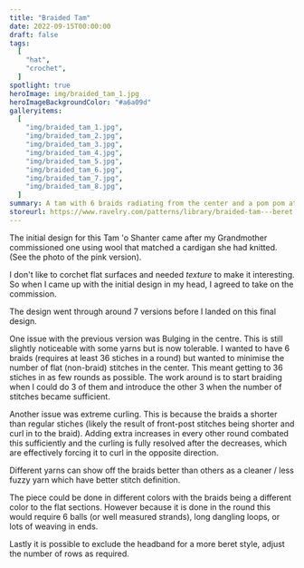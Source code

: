 ```yaml
---
title: "Braided Tam"
date: 2022-09-15T00:00:00
draft: false
tags:
  [
    "hat",
    "crochet",
  ]
spotlight: true
heroImage: img/braided_tam_1.jpg
heroImageBackgroundColor: "#a6a09d"
galleryitems:
  [
    "img/braided_tam_1.jpg",
    "img/braided_tam_2.jpg",
    "img/braided_tam_3.jpg",
    "img/braided_tam_4.jpg",
    "img/braided_tam_5.jpg",
    "img/braided_tam_6.jpg",
    "img/braided_tam_7.jpg",
    "img/braided_tam_8.jpg",
  ]
summary: A tam with 6 braids radiating from the center and a pom pom at the top.
storeurl: https://www.ravelry.com/patterns/library/braided-tam---beret
---
```


The initial design for this Tam 'o Shanter came after my Grandmother commissioned one using wool that matched a cardigan she had knitted. (See the photo of the pink version).

I don't like to corchet flat surfaces and needed _texture_ to make it interesting. So when I came up with the initial design in my head, I agreed to take on the commission.

The design went through around 7 versions before I landed on this final design.

One issue with the previous version was Bulging in the centre.
This is still slightly noticeable with some yarns but is now tolerable.
I wanted to have 6 braids (requires at least 36 stiches in a round) but wanted to minimise the number of flat (non-braid) stitches in the center.
This meant getting to 36 stiches in as few rounds as possible.
The work around is to start braiding when I could do 3 of them and introduce the other 3 when the number of stitches became sufficient.

Another issue was extreme curling.
This is because the braids a shorter than regular stiches (likely the result of front-post stitches being shorter and curl in to the braid).
Adding extra increases in every other round combated this sufficiently and the curling is fully resolved after the decreases, which are effectively forcing it to curl in the opposite direction.

Different yarns can show off the braids better than others as a cleaner / less fuzzy yarn which have better stitch definition.

The piece could be done in different colors with the braids being a different color to the flat sections.
However because it is done in the round this would require 6 balls (or well measured strands), long dangling loops, or lots of weaving in ends.

Lastly it is possible to exclude the headband for a more beret style, adjust the number of rows as required.

